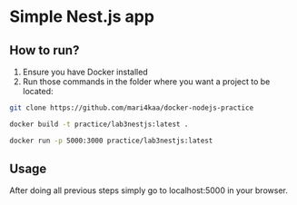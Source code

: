 # Simple Nest.js app

## How to run?

1. Ensure you have Docker installed
2. Run those commands in the folder where you want a project to be located:

```bash
git clone https://github.com/mari4kaa/docker-nodejs-practice
```

```bash
docker build -t practice/lab3nestjs:latest .
```

```bash
docker run -p 5000:3000 practice/lab3nestjs:latest
```

## Usage

After doing all previous steps simply go to localhost:5000 in your browser.
